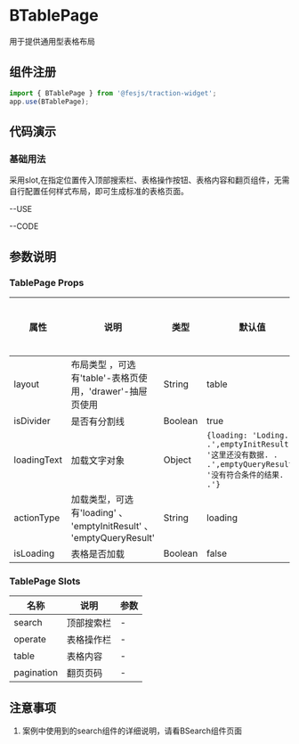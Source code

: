 # BTablePage

用于提供通用型表格布局

## 组件注册

```js
import { BTablePage } from '@fesjs/traction-widget';
app.use(BTablePage);
```

## 代码演示

### 基础用法

采用slot,在指定位置传入顶部搜索栏、表格操作按钮、表格内容和翻页组件，无需自行配置任何样式布局，即可生成标准的表格页面。

--USE

--CODE

## 参数说明

### TablePage Props

| 属性          | 说明                                                                                                                                            | 类型                                 | 默认值 | 是否必须 |
| ------------- | ----------------------------------------------------------------------------------------------------------------------------------------------- | ------------------------------------ | ------ | -------- |
| layout | 布局类型 ，可选有'table'-表格页使用，'drawer'-抽屉页使用                                                                                                                                        | String                           | table     | 否      |                      |
| isDivider | 是否有分割线                                                                                                                                         | Boolean                           | true     | 否      |                      |
| loadingText | 加载文字对象| Object| `{loading: 'Loding. . .',emptyInitResult: '这里还没有数据. . .',emptyQueryResult: '没有符合条件的结果. . .'}`| 否      |                      |
| actionType | 加载类型，可选有'loading' 、 'emptyInitResult' 、 'emptyQueryResult' | String| loading |否
| isLoading | 表格是否加载                                                                                                                                         | Boolean                           | false     | 是      |                      |
### TablePage Slots
| 名称          | 说明                                                                                                                                            | 参数                                |
| ------------- | ----------------------------------------------------------------------------------------------------------------------------------------------- | ------------------------------------ |
| search | 顶部搜索栏                                                                                                                                          | -                        |
| operate | 表格操作栏                                                                                                                                          | -                        |
| table | 表格内容                                                                                                                                          | -                        |
| pagination | 翻页页码                                                                                                                                          | -                        |
## 注意事项
1. 案例中使用到的search组件的详细说明，请看BSearch组件页面